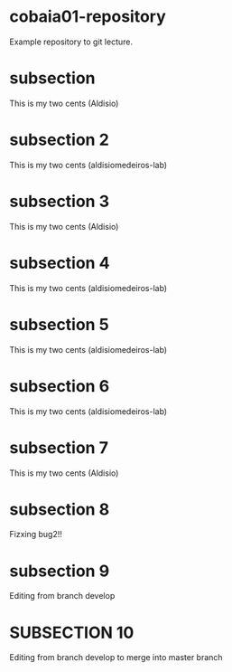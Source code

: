 # cobaia01-repository
Example repository to git lecture.

# subsection
This is my two cents (Aldisio)

# subsection 2
This is my two cents (aldisiomedeiros-lab)

# subsection 3
This is my two cents (Aldisio)

# subsection 4
This is my two cents (aldisiomedeiros-lab)

# subsection 5
This is my two cents (aldisiomedeiros-lab)

# subsection 6
This is my two cents (aldisiomedeiros-lab)

# subsection 7
This is my two cents (Aldisio)

# subsection 8
Fizxing bug2!!

# subsection 9
Editing from branch develop

# SUBSECTION 10
Editing from branch develop to merge into master branch